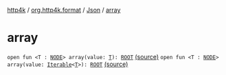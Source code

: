[http4k](../../index.md) / [org.http4k.format](../index.md) / [Json](index.md) / [array](./array.md)

# array

`open fun <T : `[`NODE`](index.md#NODE)`> array(value: `[`T`](array.md#T)`): `[`ROOT`](index.md#ROOT) [(source)](https://github.com/http4k/http4k/blob/master/http4k-core/src/main/kotlin/org/http4k/format/Json.kt#L55)
`open fun <T : `[`NODE`](index.md#NODE)`> array(value: `[`Iterable`](https://kotlinlang.org/api/latest/jvm/stdlib/kotlin.collections/-iterable/index.html)`<`[`T`](array.md#T)`>): `[`ROOT`](index.md#ROOT) [(source)](https://github.com/http4k/http4k/blob/master/http4k-core/src/main/kotlin/org/http4k/format/Json.kt#L56)
